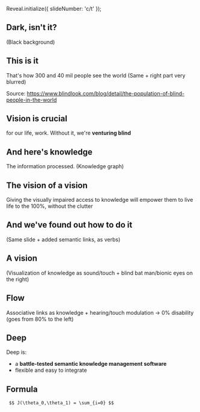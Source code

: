 Reveal.initialize({ slideNumber: 'c/t' });

## Dark, isn't it?
(Black background)

## This is it
That's how 300 and 40 mil people see the world
(Same + right part very blurred)

Source: https://www.blindlook.com/blog/detail/the-population-of-blind-people-in-the-world

## Vision is crucial 
for our life, work. Without it, we're **venturing blind**

## And here's knowledge
The information processed.
(Knowledge graph)

## The vision of a vision
Giving the visually impaired access to knowledge will empower them to live life to the 100%, without the clutter

## And we've found out how to do it
(Same slide + added semantic links, as verbs)

## A vision
(Visualization of knowledge as sound/touch + blind bat man/bionic eyes on the right)

## Flow
Associative links as knowledge + hearing/touch modulation -> 0% disability (goes from 80% to the left)

## Deep
Deep is:
- a **battle-tested semantic knowledge management software**
- flexible and easy to integrate

## Formula
`
$$ J(\theta_0,\theta_1) = \sum_{i=0} $$`